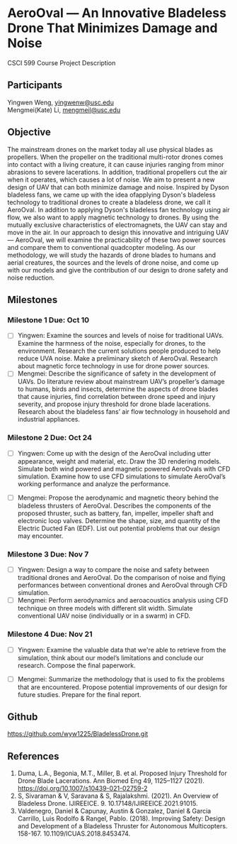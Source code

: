 # AeroOval — An Innovative Bladeless Drone That Minimizes Damage and Noise 
CSCI 599 Course Project Description
## Participants
Yingwen Weng, yingwenw@usc.edu   
Mengmei(Kate) Li, mengmeil@usc.edu
## Objective
The mainstream drones on the market today all use physical blades as propellers. When the propeller on the traditional multi-rotor drones comes into contact with a living creature, it can cause injuries ranging from minor abrasions to severe lacerations. In addition, traditional propellers cut the air when it operates, which causes a lot of noise. We aim to present a new design of UAV that can both minimize damage and noise. Inspired by Dyson bladeless fans, we came up with the idea of ​​applying Dyson's bladeless technology to traditional drones to create a bladeless drone, we call it AeroOval. In addition to applying Dyson's bladeless fan technology using air flow, we also want to apply magnetic technology to drones. By using the mutually exclusive characteristics of electromagnets, the UAV can stay and move in the air. In our approach to design this innovative and intriguing UAV — AeroOval, we will examine the practicability of these two power sources and compare them to conventional quadcopter modeling. As our methodology, we will study the hazards of drone blades to humans and aerial creatures, the sources and the levels of drone noise, and come up with our models and give the contribution of our design to drone safety and noise reduction.


## Milestones
### Milestone 1 Due: Oct 10 
- [ ] Yingwen: Examine the sources and levels of noise for traditional UAVs. Examine the harmness of the noise, especially for drones, to the environment. Research the current solutions people produced to help reduce UVA noise. Make a preliminary sketch of AeroOval. Research about magnetic force technology in use for drone power sources. 
- [ ] Mengmei:  Describe the significance of safety in the development of UAVs. Do literature review about mainstream UAV’s propeller’s damage to humans, birds and insects, determine the aspects of drone blades that cause injuries, find correlation between drone speed and injury severity, and propose injury threshold for drone blade lacerations. Research about the bladeless fans’ air flow technology in household and industrial appliances. 

### Milestone 2 Due: Oct 24 
- [ ] Yingwen: Come up with the design of the AeroOval including utter appearance, weight and material, etc. Draw the 3D rendering models. Simulate both wind powered and magnetic powered AeroOvals with CFD simulation. Examine how to use CFD simulations to simulate AeroOval’s working performance and analyze the performance. 
  
- [ ] Mengmei: Propose the aerodynamic and magnetic theory behind the bladeless thrusters of AeroOval. Describes the components of the proposed thruster, such as battery, fan, impeller, impeller shaft and electronic loop valves. Determine the shape, size, and quantity of the Electric Ducted Fan (EDF). List out potential problems that our design may encounter. 	

### Milestone 3 Due: Nov 7 
- [ ] Yingwen: Design a way to compare the noise and safety between traditional drones and AeroOval. Do the comparison of noise and flying performances between conventional drones and AeroOval through CFD simulation. 
- [ ] Mengmei: Perform aerodynamics and aeroacoustics analysis using CFD technique on three models with different slit width. Simulate conventional UAV noise (individually or in a swarm) in CFD. 

### Milestone 4 Due: Nov 21 
- [ ] Yingwen: Examine the valuable data that we're able to retrieve from the simulation, think about our model’s limitations and conclude our research. Compose the final paperwork. 
- [ ] Mengmei: Summarize the methodology that is used to fix the problems that are encountered. Propose potential improvements of our design for future studies. Prepare for the final report.


## Github
https://github.com/wyw1225/BladelessDrone.git

## References
1. Duma, L.A., Begonia, M.T., Miller, B. et al. Proposed Injury Threshold for Drone Blade Lacerations. Ann Biomed Eng 49, 1125–1127 (2021). https://doi.org/10.1007/s10439-021-02759-2
2. S, Sivaraman & V, Saravana & S, Rajalakshmi. (2021). An Overview of Bladeless Drone. IJIREEICE. 9. 10.17148/IJIREEICE.2021.91015.
3. Valdenegro, Daniel & Capunay, Austin & Gonzalez, Daniel & Garcia Carrillo, Luis Rodolfo & Rangel, Pablo. (2018). Improving Safety: Design and Development of a Bladeless Thruster for Autonomous Multicopters. 158-167. 10.1109/ICUAS.2018.8453474.
